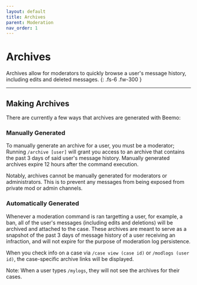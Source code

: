```yaml
---
layout: default
title: Archives
parent: Moderation
nav_order: 1
---
```


#  Archives

Archives allow for moderators to quickly browse a user's message history, including edits and deleted messages.
{: .fs-6 .fw-300 }

---

## Making Archives 
There are currently a few ways that archives are generated with Beemo:

### Manually Generated
To manually generate an archive for a user, you must be a moderator; Running `/archive [user]` will grant you access to an archive that contains the past 3 days of said user's message history. Manually generated archives expire 12 hours after the command execution.

Notably, archives cannot be manually generated for moderators or administrators. This is to prevent any messages from being exposed from private mod or admin channels.

### Automatically Generated
Whenever a moderation command is ran targetting a user, for example, a ban, all of the user's messages (including edits and deletions) will be archived and attached to the case. These archives are meant to serve as a snapshot of the past 3 days of message history of a user receiving an infraction, and will not expire for the purpose of moderation log persistence.

When you check info on a case via `/case view (case id)` or `/modlogs (user id)`, the case-specific archive links will be displayed.

Note: When a user types `/mylogs`, they will not see the archives for their cases.
